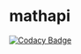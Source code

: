 # mathapi
[![Codacy Badge](https://api.codacy.com/project/badge/Grade/edbfa2a394e04ab9932f7e6f5dc6e1cf)](https://app.codacy.com/manual/Retrooper/mathapi?utm_source=github.com&utm_medium=referral&utm_content=Retrooper/mathapi&utm_campaign=Badge_Grade_Dashboard)